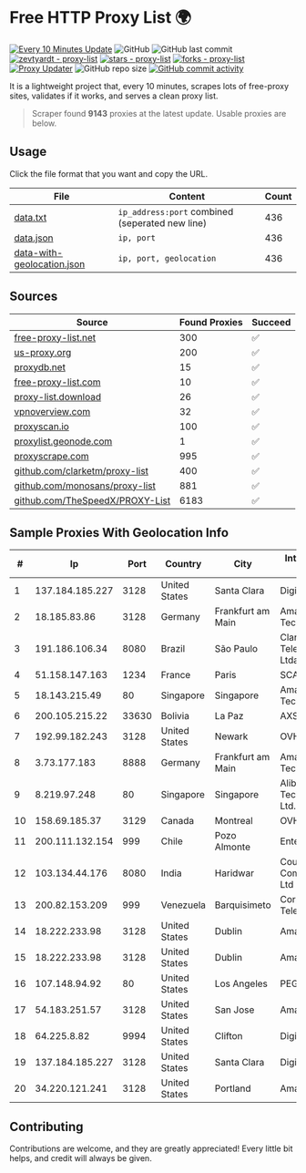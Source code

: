 
# Free HTTP Proxy List 🌍

[![Every 10 Minutes Update](https://github.com/mertguvencli/http-proxy-list/actions/workflows/main.yml/badge.svg?branch=main)](https://github.com/mertguvencli/http-proxy-list/actions/workflows/main.yml)
![GitHub](https://img.shields.io/github/license/mertguvencli/http-proxy-list)
![GitHub last commit](https://img.shields.io/github/last-commit/mertguvencli/http-proxy-list)
[![zevtyardt - proxy-list](https://img.shields.io/static/v1?label=zevtyardt&message=proxy-list&color=blue&logo=github)](https://github.com/zevtyardt/proxy-list "Go to GitHub repo")
[![stars - proxy-list](https://img.shields.io/github/stars/zevtyardt/proxy-list?style=social)](https://github.com/zevtyardt/proxy-list)
[![forks - proxy-list](https://img.shields.io/github/forks/zevtyardt/proxy-list?style=social)](https://github.com/zevtyardt/proxy-list)
[![Proxy Updater](https://github.com/zevtyardt/proxy-list/workflows/Proxy%20Updater/badge.svg)](https://github.com/zevtyardt/proxy-list/actions?query=workflow:"Proxy+Updater")
![GitHub repo size](https://img.shields.io/github/repo-size/zevtyardt/proxy-list)
[![GitHub commit activity](https://img.shields.io/github/commit-activity/m/zevtyardt/proxy-list?logo=commits)](https://github.com/zevtyardt/proxy-list/commits/main)

It is a lightweight project that, every 10 minutes, scrapes lots of free-proxy sites, validates if it works, and serves a clean proxy list.

> Scraper found **9143** proxies at the latest update. Usable proxies are below.

## Usage

Click the file format that you want and copy the URL.

|File|Content|Count|
|----|-------|-----|
|[data.txt](https://raw.githubusercontent.com/mertguvencli/http-proxy-list/main/proxy-list/data.txt)|`ip_address:port` combined (seperated new line)|436|
|[data.json](https://raw.githubusercontent.com/mertguvencli/http-proxy-list/main/proxy-list/data.json)|`ip, port`|436|
|[data-with-geolocation.json](https://raw.githubusercontent.com/mertguvencli/http-proxy-list/main/proxy-list/data-with-geolocation.json)|`ip, port, geolocation`|436|

## Sources

|Source|Found Proxies|Succeed|
|------|-------------|-------|
|[free-proxy-list.net](https://free-proxy-list.net)|300|✅|
|[us-proxy.org](https://www.us-proxy.org)|200|✅|
|[proxydb.net](http://proxydb.net)|15|✅|
|[free-proxy-list.com](https://free-proxy-list.com/?page=&port=&type%5B%5D=http&type%5B%5D=https&up_time=0&search=Search)|10|✅|
|[proxy-list.download](https://www.proxy-list.download/HTTP)|26|✅|
|[vpnoverview.com](https://vpnoverview.com/privacy/anonymous-browsing/free-proxy-servers)|32|✅|
|[proxyscan.io](https://www.proxyscan.io)|100|✅|
|[proxylist.geonode.com](https://proxylist.geonode.com/api/proxy-list?limit=300&page=1&sort_by=lastChecked&sort_type=desc&protocols=http,https)|1|✅|
|[proxyscrape.com](https://api.proxyscrape.com/v2/?request=displayproxies&protocol=http&timeout=10000&country=all&ssl=all&anonymity=all)|995|✅|
|[github.com/clarketm/proxy-list](https://raw.githubusercontent.com/clarketm/proxy-list/master/proxy-list-raw.txt)|400|✅|
|[github.com/monosans/proxy-list](https://raw.githubusercontent.com/monosans/proxy-list/main/proxies/http.txt)|881|✅|
|[github.com/TheSpeedX/PROXY-List](https://raw.githubusercontent.com/TheSpeedX/PROXY-List/master/http.txt)|6183|✅|


## Sample Proxies With Geolocation Info

|#|Ip|Port|Country|City|Internet Service Provider|
|-|--|----|-------|----|-------------------------|
|1|137.184.185.227|3128|United States|Santa Clara|DigitalOcean, LLC|
|2|18.185.83.86|3128|Germany|Frankfurt am Main|Amazon Technologies Inc.|
|3|191.186.106.34|8080|Brazil|São Paulo|Claro NXT Telecomunicacoes Ltda|
|4|51.158.147.163|1234|France|Paris|SCALEWAY|
|5|18.143.215.49|80|Singapore|Singapore|Amazon Technologies Inc.|
|6|200.105.215.22|33630|Bolivia|La Paz|AXS Bolivia S. A.|
|7|192.99.182.243|3128|United States|Newark|OVH Hosting|
|8|3.73.177.183|8888|Germany|Frankfurt am Main|Amazon Technologies Inc.|
|9|8.219.97.248|80|Singapore|Singapore|Alibaba (US) Technology Co., Ltd.|
|10|158.69.185.37|3129|Canada|Montreal|OVH SAS|
|11|200.111.132.154|999|Chile|Pozo Almonte|Entel Chile S.A.|
|12|103.134.44.176|8080|India|Haridwar|Countrylink Communiction Pvt Ltd|
|13|200.82.153.209|999|Venezuela|Barquisimeto|Corporación Telemic C.A.|
|14|18.222.233.98|3128|United States|Dublin|Amazon.com, Inc.|
|15|18.222.233.98|3128|United States|Dublin|Amazon.com, Inc.|
|16|107.148.94.92|80|United States|Los Angeles|PEG TECH INC|
|17|54.183.251.57|3128|United States|San Jose|Amazon.com, Inc.|
|18|64.225.8.82|9994|United States|Clifton|DigitalOcean, LLC|
|19|137.184.185.227|3128|United States|Santa Clara|DigitalOcean, LLC|
|20|34.220.121.241|3128|United States|Portland|Amazon.com, Inc.|



## Contributing

Contributions are welcome, and they are greatly appreciated! Every
little bit helps, and credit will always be given.

